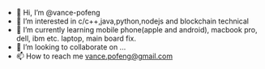 - 👋 Hi, I’m @vance-pofeng
- 👀 I’m interested in c/c++,java,python,nodejs and blockchain technical
- 🌱 I’m currently learning mobile phone(apple and android), macbook pro, dell, ibm etc. laptop, main board fix.
- 💞️ I’m looking to collaborate on ...
- 📫 How to reach me vance.pofeng@gmail.com

<!---
vance-pofeng/vance-pofeng is a ✨ special ✨ repository because its `README.md` (this file) appears on your GitHub profile.
You can click the Preview link to take a look at your changes.
--->
